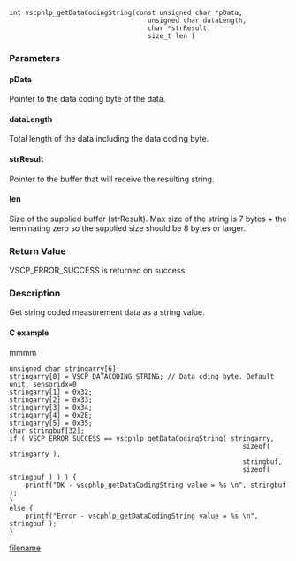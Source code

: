

```clike
int vscphlp_getDataCodingString(const unsigned char *pData,
                                   unsigned char dataLength, 
                                   char *strResult,
                                   size_t len )
```

### Parameters

#### pData
Pointer to the data coding byte of the data.

#### dataLength
Total length of the data including the data coding byte.

#### strResult
Pointer to the buffer that will receive the resulting string.

#### len
Size of the supplied buffer (strResult). Max size of the string is 7 bytes + the terminating zero so the supplied size should be 8 bytes or larger.


### Return Value
VSCP_ERROR_SUCCESS is returned on success. 

### Description
Get string coded measurement data as a string value. 

#### C example
mmmm

```clike
unsigned char stringarry[6];
stringarry[0] = VSCP_DATACODING_STRING; // Data cding byte. Default unit, sensoridx=0
stringarry[1] = 0x32;
stringarry[2] = 0x33;
stringarry[3] = 0x34;
stringarry[4] = 0x2E;
stringarry[5] = 0x35;
char stringbuf[32];
if ( VSCP_ERROR_SUCCESS == vscphlp_getDataCodingString( stringarry,
                                                           sizeof( stringarry ), 
                                                           stringbuf,
                                                           sizeof( stringbuf ) ) ) {
    printf("OK - vscphlp_getDataCodingString value = %s \n", stringbuf );
}
else {
    printf("Error - vscphlp_getDataCodingString value = %s \n", stringbuf );
}
```



[filename](./bottom_copyright.md ':include')